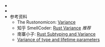 -
-
- 参考资料
	- The Rustonomicon: [Variance](https://doc.rust-lang.org/nomicon/subtyping.html#variance)
	- 知乎 SmellCoder: [Rust Variance](https://zhuanlan.zhihu.com/p/379728364) *推荐*
	- 南寨小子: [Rust Subtyping and Variance](https://kangxiaoning.github.io/post/2021/03/rust-subtyping-and-variance/)
	- [Variance of type and lifetime parameters](https://rustc-dev-guide.rust-lang.org/variance.html)